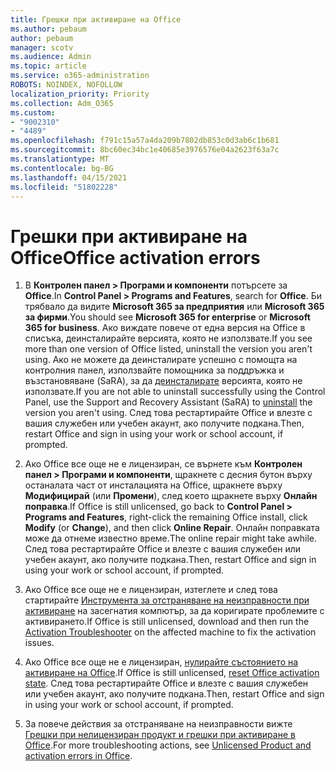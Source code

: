```yaml
---
title: Грешки при активиране на Office
ms.author: pebaum
author: pebaum
manager: scotv
ms.audience: Admin
ms.topic: article
ms.service: o365-administration
ROBOTS: NOINDEX, NOFOLLOW
localization_priority: Priority
ms.collection: Adm_O365
ms.custom:
- "9002310"
- "4489"
ms.openlocfilehash: f791c15a57a4da209b7802db853c0d3ab6c1b681
ms.sourcegitcommit: 8bc60ec34bc1e40685e3976576e04a2623f63a7c
ms.translationtype: MT
ms.contentlocale: bg-BG
ms.lasthandoff: 04/15/2021
ms.locfileid: "51802228"
---
```

# <a name="office-activation-errors"></a><span data-ttu-id="b3906-102">Грешки при активиране на Office</span><span class="sxs-lookup"><span data-stu-id="b3906-102">Office activation errors</span></span>

1. <span data-ttu-id="b3906-103">В **Контролен панел > Програми и компоненти** потърсете за **Office**.</span><span class="sxs-lookup"><span data-stu-id="b3906-103">In **Control Panel > Programs and Features**, search for **Office**.</span></span> <span data-ttu-id="b3906-104">Би трябвало да видите **Microsoft 365 за предприятия** или **Microsoft 365 за фирми**.</span><span class="sxs-lookup"><span data-stu-id="b3906-104">You should see **Microsoft 365 for enterprise** or **Microsoft 365 for business**.</span></span> <span data-ttu-id="b3906-105">Ако виждате повече от една версия на Office в списъка, деинсталирайте версията, която не използвате.</span><span class="sxs-lookup"><span data-stu-id="b3906-105">If you see more than one version of Office listed, uninstall the version you aren't using.</span></span> <span data-ttu-id="b3906-106">Ако не можете да деинсталирате успешно с помощта на контролния панел, използвайте помощника за поддръжка и възстановяване (SaRA), за да [деинсталирате](https://aka.ms/SARA-OfficeUninstall-Alchemy) версията, която не използвате.</span><span class="sxs-lookup"><span data-stu-id="b3906-106">If you are not able to uninstall successfully using the Control Panel, use the Support and Recovery Assistant (SaRA) to [uninstall](https://aka.ms/SARA-OfficeUninstall-Alchemy) the version you aren't using.</span></span> <span data-ttu-id="b3906-107">След това рестартирайте Office и влезте с вашия служебен или учебен акаунт, ако получите подкана.</span><span class="sxs-lookup"><span data-stu-id="b3906-107">Then, restart Office and sign in using your work or school account, if prompted.</span></span> 

2. <span data-ttu-id="b3906-108">Ако Office все още не е лицензиран, се върнете към **Контролен панел > Програми и компоненти**, щракнете с десния бутон върху останалата част от инсталацията на Office, щракнете върху **Модифицирай** (или **Промени**), след което щракнете върху **Oнлайн поправка**.</span><span class="sxs-lookup"><span data-stu-id="b3906-108">If Office is still unlicensed, go back to **Control Panel > Programs and Features**, right-click the remaining Office install, click **Modify** (or **Change**), and then click **Online Repair**.</span></span> <span data-ttu-id="b3906-109">Онлайн поправката може да отнеме известно време.</span><span class="sxs-lookup"><span data-stu-id="b3906-109">The online repair might take awhile.</span></span> <span data-ttu-id="b3906-110">След това рестартирайте Office и влезте с вашия служебен или учебен акаунт, ако получите подкана.</span><span class="sxs-lookup"><span data-stu-id="b3906-110">Then, restart Office and sign in using your work or school account, if prompted.</span></span> 

3. <span data-ttu-id="b3906-111">Ако Office все още не е лицензиран, изтеглете и след това стартирайте [Инструмента за отстраняване на неизправности при активиране](https://aka.ms/SARA-OfficeActivation-Alchemy) на засегнатия компютър, за да коригирате проблемите с активирането.</span><span class="sxs-lookup"><span data-stu-id="b3906-111">If Office is still unlicensed, download and then run the [Activation Troubleshooter](https://aka.ms/SARA-OfficeActivation-Alchemy) on the affected machine to fix the activation issues.</span></span> 

4. <span data-ttu-id="b3906-112">Ако Office все още не е лицензиран, [нулирайте състоянието на активиране на Office](https://docs.microsoft.com/office365/troubleshoot/activation/reset-office-365-proplus-activation-state).</span><span class="sxs-lookup"><span data-stu-id="b3906-112">If Office is still unlicensed, [reset Office activation state](https://docs.microsoft.com/office365/troubleshoot/activation/reset-office-365-proplus-activation-state).</span></span> <span data-ttu-id="b3906-113">След това рестартирайте Office и влезте с вашия служебен или учебен акаунт, ако получите подкана.</span><span class="sxs-lookup"><span data-stu-id="b3906-113">Then, restart Office and sign in using your work or school account, if prompted.</span></span>  

5. <span data-ttu-id="b3906-114">За повече действия за отстраняване на неизправности вижте [Грешки при нелицензиран продукт и грешки при активиране в Office](https://support.office.com/article/unlicensed-product-and-activation-errors-in-office-0d23d3c0-c19c-4b2f-9845-5344fedc4380).</span><span class="sxs-lookup"><span data-stu-id="b3906-114">For more troubleshooting actions, see [Unlicensed Product and activation errors in Office](https://support.office.com/article/unlicensed-product-and-activation-errors-in-office-0d23d3c0-c19c-4b2f-9845-5344fedc4380).</span></span>
